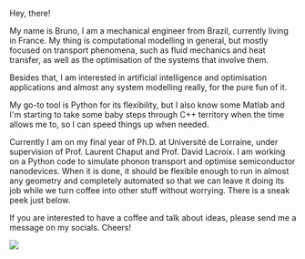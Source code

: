 Hey, there!

My name is Bruno, I am a mechanical engineer from Brazil, currently living in France. My thing is computational modelling in general, but mostly focused on transport phenomena, such as fluid mechanics and heat transfer, as well as the optimisation of the systems that involve them.

Besides that, I am interested in artificial intelligence and optimisation applications and almost any system modelling really, for the pure fun of it.

My go-to tool is Python for its flexibility, but I also know some Matlab and I'm starting to take some baby steps through C++ territory when the time allows me to, so I can speed things up when needed.

Currently I am on my final year of Ph.D. at Université de Lorraine, under supervision of Prof. Laurent Chaput and Prof. David Lacroix. I am working on a Python code to simulate phonon transport and optimise semiconductor nanodevices. When it is done, it should be flexible enough to run in almost any geometry and completely automated so that we can leave it doing its job while we turn coffee into other stuff without worrying. There is a sneak peek just below.

If you are interested to have a coffee and talk about ideas, please send me a message on my socials. Cheers!

![](/simulation.gif)
